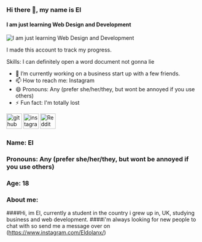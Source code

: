 ### Hi there 👋, my name is El
#### I am just learning Web Design and Development
![I am just learning Web Design and Development](https://i.pinimg.com/originals/ce/45/8d/ce458dc12db6c553cdecf501b20a9fce.jpg)

I made this account to track my progress.

Skills: I can definitely open a word document not gonna lie

- 🔭 I’m currently working on a business start up with a few friends. 
- 📫 How to reach me: Instagram 
- 😄 Pronouns: Any (prefer she/her/they, but wont be annoyed if you use others) 
- ⚡ Fun fact: I'm totally lost  


[<img src='https://cdn.jsdelivr.net/npm/simple-icons@3.0.1/icons/github.svg' alt='github' height='40'>](https://github.com/Eldolanx)  [<img src='https://cdn.jsdelivr.net/npm/simple-icons@3.0.1/icons/instagram.svg' alt='instagram' height='40'>](https://www.instagram.com/Eldolanx/)  [<img src='https://cdn.jsdelivr.net/npm/simple-icons@3.0.1/icons/reddit.svg' alt='Reddit' height='40'>](https://www.reddit.com/user/Fivexm)  

### Name: El
### Pronouns: Any (prefer she/her/they, but wont be annoyed if you use others)
### Age: 18

### About me:

####Hi, im El, currently a student in the country i grew up in, UK, studying business and web development.
####i'm always looking for new people to chat with so send me a message over on (https://www.instagram.com/Eldolanx/)
